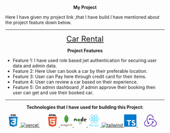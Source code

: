 <p align="center">
  <strong >My Project</strong>
  <p> Here I have given my project link ,that I have build.I have mentioned about the project feature down below.</p>
</p>

---

<p align="center">
  <a href="https://assignmen-5-client.vercel.app/" style="font-size: 24px; text-align: center;">Car Rental</a>
</p>


<p align="center">
  <strong>Project Features</strong>
</p>

- Feature 1: I have used role based jwt authentication for securing user data and admin data.
- Feature 2: Here User can book a car by their preferable location.
- Feature 3: User can Pay here through credit card for their items.
- Feature 4: User can review a car based on their experience.
- Feature 5: On admin dashboard ,if admin approve their booking then user can get and use their booked car.

---
<p align="center">
  <strong>Technologies that I have used for building this Project:</strong>
</p>
<p align="center">
  <a href="https://www.w3schools.com/css/" target="_blank" rel="noreferrer">
    <img src="https://raw.githubusercontent.com/devicons/devicon/master/icons/css3/css3-original-wordmark.svg" alt="css3" width="40" height="40"/>
  </a>
  <a href="https://vercel.com/" target="_blank" rel="noreferrer" style="margin-right: 20px;">
    <img src="https://i.ibb.co.com/Msf0h56/f89f5a6bd3107234fb0b76f8f2aeb812.jpg" alt="vercel" width="40" height="40"/> 
  </a>
  <a href="https://www.w3.org/html/" target="_blank" rel="noreferrer">
    <img src="https://raw.githubusercontent.com/devicons/devicon/master/icons/html5/html5-original-wordmark.svg" alt="html5" width="40" height="40"/>
  </a>
  <a href="https://www.mongodb.com/" target="_blank" rel="noreferrer">
    <img src="https://raw.githubusercontent.com/devicons/devicon/master/icons/mongodb/mongodb-original-wordmark.svg" alt="mongodb" width="40" height="40"/>
  </a>
  <a href="https://nodejs.org" target="_blank" rel="noreferrer">
    <img src="https://raw.githubusercontent.com/devicons/devicon/master/icons/nodejs/nodejs-original-wordmark.svg" alt="nodejs" width="40" height="40"/>
  </a>
  <a href="https://reactjs.org/" target="_blank" rel="noreferrer">
    <img src="https://raw.githubusercontent.com/devicons/devicon/master/icons/react/react-original-wordmark.svg" alt="react" width="40" height="40"/>
  </a>
  <a href="https://tailwindcss.com/" target="_blank" rel="noreferrer">
    <img src="https://www.vectorlogo.zone/logos/tailwindcss/tailwindcss-icon.svg" alt="tailwind" width="40" height="40"/>
  </a>
  <a href="https://www.typescriptlang.org/" target="_blank" rel="noreferrer" style="margin-right: 20px;">
    <img src="https://raw.githubusercontent.com/devicons/devicon/master/icons/typescript/typescript-original.svg" alt="typescript" width="40" height="40"/> 
  </a>
  <a href="https://redux.js.org" target="_blank" rel="noreferrer" style="margin-right: 20px;">
    <img src="https://raw.githubusercontent.com/devicons/devicon/master/icons/redux/redux-original.svg" alt="redux" width="40" height="40"/> 
  </a> 
</p>
